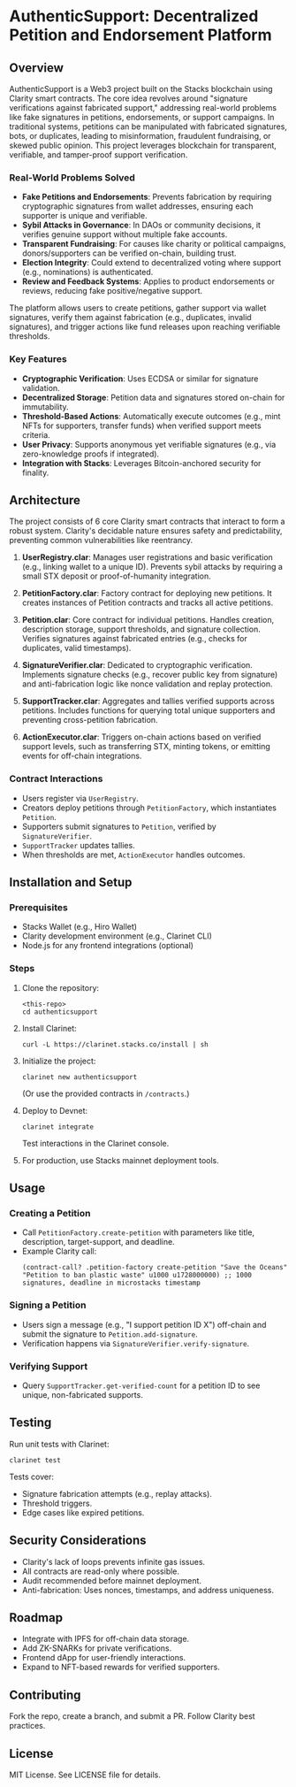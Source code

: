 # AuthenticSupport: Decentralized Petition and Endorsement Platform

## Overview

AuthenticSupport is a Web3 project built on the Stacks blockchain using Clarity smart contracts. The core idea revolves around "signature verifications against fabricated support," addressing real-world problems like fake signatures in petitions, endorsements, or support campaigns. In traditional systems, petitions can be manipulated with fabricated signatures, bots, or duplicates, leading to misinformation, fraudulent fundraising, or skewed public opinion. This project leverages blockchain for transparent, verifiable, and tamper-proof support verification.

### Real-World Problems Solved
- **Fake Petitions and Endorsements**: Prevents fabrication by requiring cryptographic signatures from wallet addresses, ensuring each supporter is unique and verifiable.
- **Sybil Attacks in Governance**: In DAOs or community decisions, it verifies genuine support without multiple fake accounts.
- **Transparent Fundraising**: For causes like charity or political campaigns, donors/supporters can be verified on-chain, building trust.
- **Election Integrity**: Could extend to decentralized voting where support (e.g., nominations) is authenticated.
- **Review and Feedback Systems**: Applies to product endorsements or reviews, reducing fake positive/negative support.

The platform allows users to create petitions, gather support via wallet signatures, verify them against fabrication (e.g., duplicates, invalid signatures), and trigger actions like fund releases upon reaching verifiable thresholds.

### Key Features
- **Cryptographic Verification**: Uses ECDSA or similar for signature validation.
- **Decentralized Storage**: Petition data and signatures stored on-chain for immutability.
- **Threshold-Based Actions**: Automatically execute outcomes (e.g., mint NFTs for supporters, transfer funds) when verified support meets criteria.
- **User Privacy**: Supports anonymous yet verifiable signatures (e.g., via zero-knowledge proofs if integrated).
- **Integration with Stacks**: Leverages Bitcoin-anchored security for finality.

## Architecture

The project consists of 6 core Clarity smart contracts that interact to form a robust system. Clarity's decidable nature ensures safety and predictability, preventing common vulnerabilities like reentrancy.

1. **UserRegistry.clar**: Manages user registrations and basic verification (e.g., linking wallet to a unique ID). Prevents sybil attacks by requiring a small STX deposit or proof-of-humanity integration.
   
2. **PetitionFactory.clar**: Factory contract for deploying new petitions. It creates instances of Petition contracts and tracks all active petitions.

3. **Petition.clar**: Core contract for individual petitions. Handles creation, description storage, support thresholds, and signature collection. Verifies signatures against fabricated entries (e.g., checks for duplicates, valid timestamps).

4. **SignatureVerifier.clar**: Dedicated to cryptographic verification. Implements signature checks (e.g., recover public key from signature) and anti-fabrication logic like nonce validation and replay protection.

5. **SupportTracker.clar**: Aggregates and tallies verified supports across petitions. Includes functions for querying total unique supporters and preventing cross-petition fabrication.

6. **ActionExecutor.clar**: Triggers on-chain actions based on verified support levels, such as transferring STX, minting tokens, or emitting events for off-chain integrations.

### Contract Interactions
- Users register via `UserRegistry`.
- Creators deploy petitions through `PetitionFactory`, which instantiates `Petition`.
- Supporters submit signatures to `Petition`, verified by `SignatureVerifier`.
- `SupportTracker` updates tallies.
- When thresholds are met, `ActionExecutor` handles outcomes.

## Installation and Setup

### Prerequisites
- Stacks Wallet (e.g., Hiro Wallet)
- Clarity development environment (e.g., Clarinet CLI)
- Node.js for any frontend integrations (optional)

### Steps
1. Clone the repository:
   ```
   <this-repo>
   cd authenticsupport
   ```

2. Install Clarinet:
   ```
   curl -L https://clarinet.stacks.co/install | sh
   ```

3. Initialize the project:
   ```
   clarinet new authenticsupport
   ```
   (Or use the provided contracts in `/contracts`.)

4. Deploy to Devnet:
   ```
   clarinet integrate
   ```
   Test interactions in the Clarinet console.

5. For production, use Stacks mainnet deployment tools.

## Usage

### Creating a Petition
- Call `PetitionFactory.create-petition` with parameters like title, description, target-support, and deadline.
- Example Clarity call:
  ```
  (contract-call? .petition-factory create-petition "Save the Oceans" "Petition to ban plastic waste" u1000 u1728000000) ;; 1000 signatures, deadline in microstacks timestamp
  ```

### Signing a Petition
- Users sign a message (e.g., "I support petition ID X") off-chain and submit the signature to `Petition.add-signature`.
- Verification happens via `SignatureVerifier.verify-signature`.

### Verifying Support
- Query `SupportTracker.get-verified-count` for a petition ID to see unique, non-fabricated supports.

## Testing

Run unit tests with Clarinet:
```
clarinet test
```

Tests cover:
- Signature fabrication attempts (e.g., replay attacks).
- Threshold triggers.
- Edge cases like expired petitions.

## Security Considerations
- Clarity's lack of loops prevents infinite gas issues.
- All contracts are read-only where possible.
- Audit recommended before mainnet deployment.
- Anti-fabrication: Uses nonces, timestamps, and address uniqueness.

## Roadmap
- Integrate with IPFS for off-chain data storage.
- Add ZK-SNARKs for private verifications.
- Frontend dApp for user-friendly interactions.
- Expand to NFT-based rewards for verified supporters.

## Contributing
Fork the repo, create a branch, and submit a PR. Follow Clarity best practices.

## License
MIT License. See LICENSE file for details.